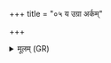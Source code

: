 +++
title = "०५ य उग्रा अर्कम्"

+++
<details><summary>मूलम् (GR)</summary>

य उग्रा अर्कम् आनृचुर्  
अनाधृष्टास ओजसा (…) ॥
</details>